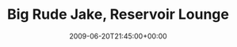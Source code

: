 ---
templateKey: event
guid: 0894f5fc-6eab-11ea-99c5-002590d1d1b0
date: 2009-06-20T21:45:00+00:00
eventTime: '9:45pm'
title: Big Rude Jake, Reservoir Lounge
artist: Big Rude Jake
city: Toronto
venue: Reservoir Lounge
group: Tim Shia
---